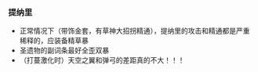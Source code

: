 



### 提纳里

- 正常情况下（带饰金套，有草神大招拐精通），提纳里的攻击和精通都是严重稀释的，应装备精草暴
- 圣遗物的副词条最好全歪双暴
- （打蔓激化时）天空之翼和弹弓的差距真的不大！！！